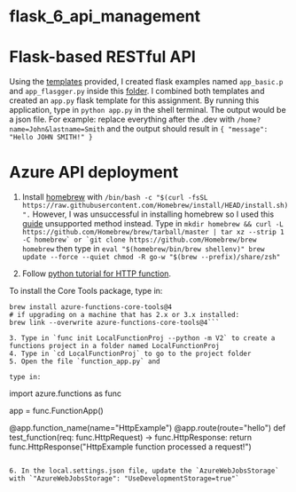 # flask_6_api_management

# Flask-based RESTful API
Using the [templates](https://github.com/hantswilliams/HHA_504_2023/tree/main/WK6/code/flask) provided, I created flask examples named `app_basic.p` and `app_flasgger.py` inside this [folder](https://github.com/EugeneHsiung/flask_6_api_management/tree/main/examples.py). I combined both templates and created an `app.py` flask template for this assignment. By running this application, type in `python app.py` in the shell terminal. The output would be a json file. For example: replace everything after the .dev with `/home?name=John&lastname=Smith` and the output should result in `{
  "message": "Hello JOHN SMITH!"
}`

# Azure API deployment
1. Install [homebrew](https://brew.sh/) with ```/bin/bash -c "$(curl -fsSL https://raw.githubusercontent.com/Homebrew/install/HEAD/install.sh)".``` However, I was unsuccessful in installing homebrew so I used this [guide](https://docs.brew.sh/Installation) unsupported method instead. Type in ```mkdir homebrew && curl -L https://github.com/Homebrew/brew/tarball/master | tar xz --strip 1 -C homebrew` or `git clone https://github.com/Homebrew/brew homebrew``` then type in ```eval "$(homebrew/bin/brew shellenv)"
brew update --force --quiet
chmod -R go-w "$(brew --prefix)/share/zsh"```

2. Follow [python tutorial for HTTP function](https://learn.microsoft.com/en-us/azure/azure-functions/create-first-function-cli-python?tabs=macos%2Cbash%2Cazure-cli&pivots=python-mode-decorators).

To install the Core Tools package, type in:

```brew tap azure/functions
brew install azure-functions-core-tools@4
# if upgrading on a machine that has 2.x or 3.x installed:
brew link --overwrite azure-functions-core-tools@4```

3. Type in `func init LocalFunctionProj --python -m V2` to create a functions project in a folder named LocalFunctionProj
4. Type in `cd LocalFunctionProj` to go to the project folder
5. Open the file `function_app.py` and

type in:
```
import azure.functions as func

app = func.FunctionApp()

@app.function_name(name="HttpExample")
@app.route(route="hello")
def test_function(req: func.HttpRequest) -> func.HttpResponse:
    return func.HttpResponse("HttpExample function processed a request!")
```

6. In the local.settings.json file, update the `AzureWebJobsStorage` with `"AzureWebJobsStorage": "UseDevelopmentStorage=true"`


